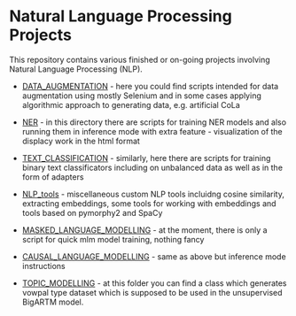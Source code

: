 # Natural Language Processing Projects

This repository contains various finished or on-going projects involving Natural Language Processing (NLP).

* [DATA_AUGMENTATION](https://github.com/eistakovskii/NLP_projects/tree/main/DATA_AUGMENTATION) - here you could find scripts intended for data augmentation using mostly Selenium and in some cases applying algorithmic approach to generating data, e.g. artificial CoLa

* [NER](https://github.com/eistakovskii/NLP_projects/tree/main/NER) - in this directory there are scripts for training NER models and also running them in inference mode with extra feature - visualization of the displacy work in the html format

* [TEXT_CLASSIFICATION](https://github.com/eistakovskii/NLP_projects/tree/main/TEXT_CLASSIFICATION) - similarly, here there are scripts for training binary text classificators including on unbalanced data as well as in the form of adapters

* [NLP_tools](https://github.com/eistakovskii/NLP_projects/tree/main/NLP_tools) - miscellaneous custom NLP tools incluidng cosine similarity, extracting embeddings, some tools for working with embeddings and tools based on pymorphy2 and SpaCy

* [MASKED_LANGUAGE_MODELLING](https://github.com/eistakovskii/NLP_projects/tree/main/MASKED_LANGUAGE_MODELLING) - at the moment, there is only a script for quick mlm model training, nothing fancy

* [CAUSAL_LANGUAGE_MODELLING](https://github.com/eistakovskii/NLP_projects/tree/main/CAUSAL_LANGUAGE_MODELLING) - same as above but inference mode instructions

* [TOPIC_MODELLING](https://github.com/eistakovskii/NLP_projects/tree/main/TOPIC_MODELLING) - at this folder you can find a class which generates vowpal type dataset which is supposed to be used in the unsupervised BigARTM model.

